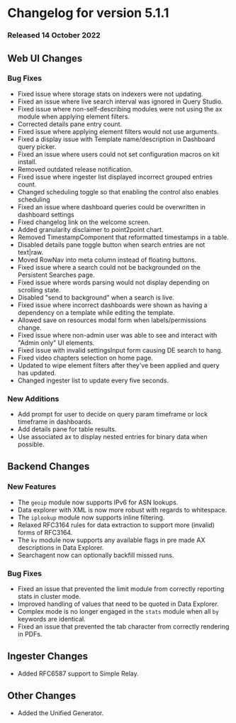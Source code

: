 # Changelog for version 5.1.1

### Released 14 October 2022

## Web UI Changes

### Bug Fixes

* Fixed issue where storage stats on indexers were not updating.
* Fixed an issue where live search interval was ignored in Query Studio.
* Fixed issue where non-self-describing modules were not using the ax module when applying element filters.
* Corrected details pane entry count.
* Fixed issue where applying element filters would not use arguments.
* Fixed a display issue with Template name/description in Dashboard query picker.
* Fixed an issue where users could not set configuration macros on kit install.
* Removed outdated release notification.
* Fixed issue where ingester list displayed incorrect grouped entries count.
* Changed scheduling toggle so that enabling the control also enables scheduling
* Fixed an issue where dashboard queries could be overwritten in dashboard settings
* Fixed changelog link on the welcome screen.
* Added granularity disclaimer to point2point chart.
* Removed TimestampComponent that reformatted timestamps in a table.
* Disabled details pane toggle button when search entries are not text|raw.
* Moved RowNav into meta column instead of floating buttons.
* Fixed issue where a search could not be backgrounded on the Persistent Searches page.
* Fixed issue where words parsing would not display depending on scrolling state.
* Disabled "send to background" when a search is live.
* Fixed issue where incorrect dashboards were shown as having a dependency on a template while editing the template.
* Allowed save on resources modal form when labels/permissions change.
* Fixed issue where non-admin user was able to see and interact with "Admin only" UI elements.
* Fixed issue with invalid settingsInput form causing DE search to hang.
* Fixed video chapters selection on home page.
* Updated to wipe element filters after they've been applied and query has updated.
* Changed ingester list to update every five seconds.

### New Additions

* Add prompt for user to decide on query param timeframe or lock timeframe in dashboards.
* Add details pane for table results. 
* Use associated ax to display nested entries for binary data when possible.

## Backend Changes

### New Features

* The `geoip` module now supports IPv6 for ASN lookups.
* Data explorer with XML is now more robust with regards to whitespace.
* The `iplookup` module now supports inline filtering.
* Relaxed RFC3164 rules for data extraction to support more (invalid) forms of RFC3164.
* The `kv` module now supports any available flags in pre made AX descriptions in Data Explorer. 
* Searchagent now can optionally backfill missed runs.


### Bug Fixes

* Fixed an issue that prevented the limit module from correctly reporting stats in cluster mode.
* Improved handling of values that need to be quoted in Data Explorer.
* Complex mode is no longer engaged in the `stats` module when all `by` keywords are identical.
* Fixed an issue that prevented the tab character from correctly rendering in PDFs.

## Ingester Changes

* Added RFC6587 support to Simple Relay.

## Other Changes

* Added the Unified Generator.

